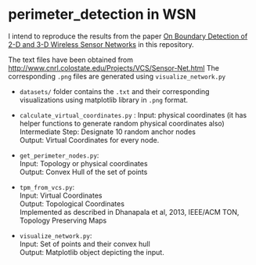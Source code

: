 # perimeter_detection in WSN

I intend to reproduce the results from the paper [On Boundary Detection of 2-D and 3-D Wireless
Sensor Networks](https://ieeexplore.ieee.org/stamp/stamp.jsp?arnumber=6134480) in this repository.

The text files have been obtained from http://www.cnrl.colostate.edu/Projects/VCS/Sensor-Net.html
The corresponding `.png` files are generated using `visualize_network.py`

- `datasets/` folder contains the `.txt` and their corresponding visualizations using matplotlib library in `.png` format.

- `calculate_virtual_coordinates.py` : 
Input: physical coordinates (it has helper functions to generate random physical coordinates also)<br>
Intermediate Step: Designate 10 random anchor nodes<br>
Output: Virtual Coordinates for every node.<br>

- `get_perimeter_nodes.py`: <br>
Input: Topology or physical coordinates<br>
Output: Convex Hull of the set of points<br>

- `tpm_from_vcs.py`:<br>
Input: Virtual Coordinates<br>
Output: Topological Coordinates<br>
Implemented as described in Dhanapala et al, 2013, IEEE/ACM TON, Topology Preserving Maps<br>

- `visualize_network.py`:<br>
Input: Set of points and their convex hull<br>
Output: Matplotlib object depicting the input.<br>
